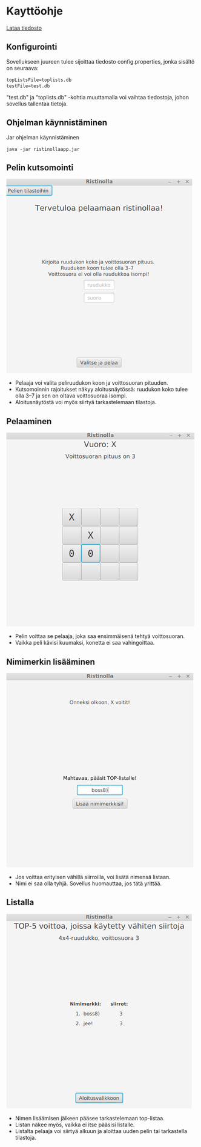 # Kayttöohje

[Lataa tiedosto](https://github.com/elmanevala/ot-harjoitustyo/releases/tag/viikko6)

## Konfigurointi

Sovellukseen juureen tulee sijoittaa tiedosto config.properties, jonka sisältö on seuraava:

```
topListsFile=toplists.db
testFile=test.db
```

"test.db" ja "toplists.db" -kohtia muuttamalla voi vaihtaa tiedostoja, johon sovellus tallentaa tietoja.


## Ohjelman käynnistäminen

 Jar ohjelman käynnistäminen
 ```
 java -jar ristinollaapp.jar
 ```

## Pelin kutsomointi

![alt-text](https://raw.githubusercontent.com/elmanevala/ot-harjoitustyo/master/dokumentaatio/aloitusnaytto.png)

* Pelaaja voi valita peliruudukon koon ja voittosuoran pituuden.
* Kutsomoinnin rajoitukset näkyy aloitusnäytössä: ruudukon koko tulee olla  3–7 ja sen on oltava voittosuoraa isompi.
* Aloitusnäytöstä voi myös siirtyä tarkastelemaan tilastoja.

## Pelaaminen

![alt-text](https://raw.githubusercontent.com/elmanevala/ot-harjoitustyo/master/dokumentaatio/pelinaytto.png)

* Pelin voittaa se pelaaja, joka saa ensimmäisenä tehtyä voittosuoran.
* Vaikka peli kävisi kuumaksi, konetta ei saa vahingoittaa.

## Nimimerkin lisääminen

![alt-text](https://raw.githubusercontent.com/elmanevala/ot-harjoitustyo/master/dokumentaatio/nimiListalle.png)

* Jos voittaa erityisen vähillä siirroilla, voi lisätä nimensä listaan.
* Nimi ei saa olla tyhjä. Sovellus huomauttaa, jos tätä yrittää.

## Listalla

![alt-text](https://raw.githubusercontent.com/elmanevala/ot-harjoitustyo/master/dokumentaatio/listaNaytto.png)

* Nimen lisäämisen jälkeen pääsee tarkastelemaan top-listaa.
* Listan näkee myös, vaikka ei itse pääsisi listalle.
* Listalta pelaaja voi siirtyä alkuun ja aloittaa uuden pelin tai tarkastella tilastoja.
